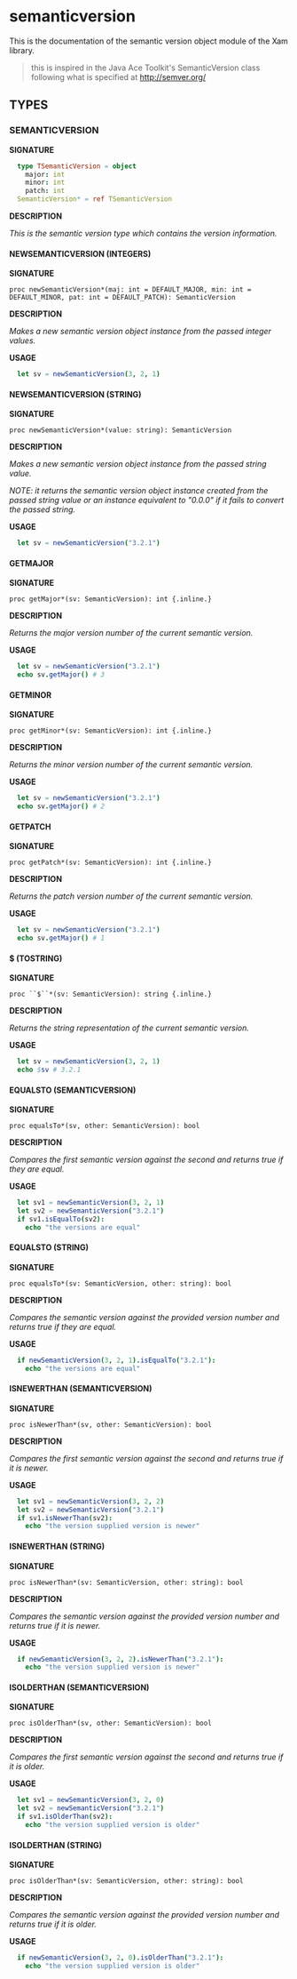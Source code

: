 # semanticversion

This is the documentation of the semantic version object module of the Xam library.

> this is inspired in the Java Ace Toolkit's SemanticVersion class following what is specified at http://semver.org/

## TYPES

### SEMANTICVERSION

**SIGNATURE**

```nim
  type TSemanticVersion = object
    major: int
    minor: int
    patch: int
  SemanticVersion* = ref TSemanticVersion
```

**DESCRIPTION**

*This is the semantic version type which contains the version information.*

#### NEWSEMANTICVERSION (INTEGERS)

**SIGNATURE**

`proc newSemanticVersion*(maj: int = DEFAULT_MAJOR, min: int = DEFAULT_MINOR, pat: int = DEFAULT_PATCH): SemanticVersion`

**DESCRIPTION**

*Makes a new semantic version object instance from the passed integer values.*

**USAGE**

```nim
  let sv = newSemanticVersion(3, 2, 1)
```

#### NEWSEMANTICVERSION (STRING)

**SIGNATURE**

`proc newSemanticVersion*(value: string): SemanticVersion`

**DESCRIPTION**

*Makes a new semantic version object instance from the passed string value.*

*NOTE: it returns the semantic version object instance created from the passed string value or an instance equivalent to "0.0.0" if it fails to convert the passed string.*

**USAGE**

```nim
  let sv = newSemanticVersion("3.2.1")
```

#### GETMAJOR

**SIGNATURE**

`proc getMajor*(sv: SemanticVersion): int {.inline.}`

**DESCRIPTION**

*Returns the major version number of the current semantic version.*

**USAGE**

```nim
  let sv = newSemanticVersion("3.2.1")
  echo sv.getMajor() # 3
```

#### GETMINOR

**SIGNATURE**

`proc getMinor*(sv: SemanticVersion): int {.inline.}`

**DESCRIPTION**

*Returns the minor version number of the current semantic version.*

**USAGE**

```nim
  let sv = newSemanticVersion("3.2.1")
  echo sv.getMajor() # 2
```

#### GETPATCH

**SIGNATURE**

`proc getPatch*(sv: SemanticVersion): int {.inline.}`

**DESCRIPTION**

*Returns the patch version number of the current semantic version.*

**USAGE**

```nim
  let sv = newSemanticVersion("3.2.1")
  echo sv.getMajor() # 1
```

#### $ (TOSTRING)

**SIGNATURE**

`proc ``$``*(sv: SemanticVersion): string {.inline.}`

**DESCRIPTION**

*Returns the string representation of the current semantic version.*

**USAGE**

```nim
  let sv = newSemanticVersion(3, 2, 1)
  echo $sv # 3.2.1
```

#### EQUALSTO (SEMANTICVERSION)

**SIGNATURE**

`proc equalsTo*(sv, other: SemanticVersion): bool`

**DESCRIPTION**

*Compares the first semantic version against the second and returns true if they are equal.*

**USAGE**

```nim
  let sv1 = newSemanticVersion(3, 2, 1)
  let sv2 = newSemanticVersion("3.2.1")
  if sv1.isEqualTo(sv2):
    echo "the versions are equal"
```

#### EQUALSTO (STRING)

**SIGNATURE**

`proc equalsTo*(sv: SemanticVersion, other: string): bool`

**DESCRIPTION**

*Compares the semantic version against the provided version number and returns true if they are equal.*

**USAGE**

```nim
  if newSemanticVersion(3, 2, 1).isEqualTo("3.2.1"):
    echo "the versions are equal"
```

#### ISNEWERTHAN (SEMANTICVERSION)

**SIGNATURE**

`proc isNewerThan*(sv, other: SemanticVersion): bool`

**DESCRIPTION**

*Compares the first semantic version against the second and returns true if it is newer.*

**USAGE**

```nim
  let sv1 = newSemanticVersion(3, 2, 2)
  let sv2 = newSemanticVersion("3.2.1")
  if sv1.isNewerThan(sv2):
    echo "the version supplied version is newer"
```

#### ISNEWERTHAN (STRING)

**SIGNATURE**

`proc isNewerThan*(sv: SemanticVersion, other: string): bool`

**DESCRIPTION**

*Compares the semantic version against the provided version number and returns true if it is newer.*

**USAGE**

```nim
  if newSemanticVersion(3, 2, 2).isNewerThan("3.2.1"):
    echo "the version supplied version is newer"
```

#### ISOLDERTHAN (SEMANTICVERSION)

**SIGNATURE**

`proc isOlderThan*(sv, other: SemanticVersion): bool`

**DESCRIPTION**

*Compares the first semantic version against the second and returns true if it is older.*

**USAGE**

```nim
  let sv1 = newSemanticVersion(3, 2, 0)
  let sv2 = newSemanticVersion("3.2.1")
  if sv1.isOlderThan(sv2):
    echo "the version supplied version is older"
```

#### ISOLDERTHAN (STRING)

**SIGNATURE**

`proc isOlderThan*(sv: SemanticVersion, other: string): bool`

**DESCRIPTION**

*Compares the semantic version against the provided version number and returns true if it is older.*

**USAGE**

```nim
  if newSemanticVersion(3, 2, 0).isOlderThan("3.2.1"):
    echo "the version supplied version is older"
```

